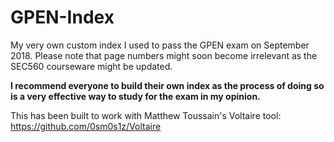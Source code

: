 # GPEN-Index
My very own custom index I used to pass the GPEN exam on September 2018. Please note that page numbers might soon become irrelevant as the SEC560 courseware might be updated.

**I recommend everyone to build their own index as the process of doing so is a very effective way to study for the exam in my opinion.**

This has been built to work with Matthew Toussain's Voltaire tool:
https://github.com/0sm0s1z/Voltaire
